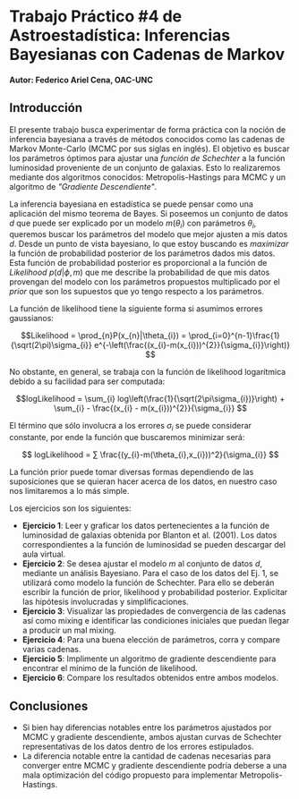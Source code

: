 # **Trabajo Práctico #4 de Astroestadística: Inferencias Bayesianas con Cadenas de Markov**
#### Autor: Federico Ariel Cena, OAC-UNC
## Introducción
El presente trabajo busca experimentar de forma práctica con la noción de inferencia bayesiana a través de métodos conocidos como las cadenas de Markov Monte-Carlo (MCMC por sus siglas en inglés). El objetivo es buscar los parámetros óptimos para ajustar una *función de Schechter* a la función luminosidad proveniente de un conjunto de galaxias. Esto lo realizaremos mediante dos algoritmos conocidos: Metropolis-Hastings para MCMC y un algoritmo de *"Gradiente Descendiente"*. 

La inferencia bayesiana en estadística se puede pensar como una aplicación del mismo teorema de Bayes. Si poseemos un conjunto de datos $d$ que puede ser explicado por un modelo $m(\theta_{i})$ con parámetros $\theta_{i}$, queremos buscar los parámetros del modelo que mejor ajusten a mis datos $d$. Desde un punto de vista bayesiano, lo que estoy buscando es *maximizar* la función de probabilidad posterior de los parámetros dados mis datos. Esta función de probabilidad posterior es proporcional a la función de *Likelihood* $p(d|\phi,m)$ que me describe la probabilidad de que mis datos provengan del modelo con los parámetros propuestos multiplicado por el *prior* que son los supuestos que yo tengo respecto a los parámetros.

La función de likelihood tiene la siguiente forma si asumimos errores gaussianos: 

$$Likelihood = \prod_{n}P(x_{n}|\theta_{i}) = \prod_{i=0}^{n-1}\frac{1}{\sqrt(2\pi)\sigma_{i}} e^{-\left(\frac{(x_{i}-m(x_{i}))^{2}}{\sigma_{i}}\right)} $$

No obstante, en general, se trabaja con la función de likelihood logarítmica debido a su facilidad para ser computada: 

$$logLikelihood = \sum_{i} log\left(\frac{1}{\sqrt(2\pi\sigma_{i})}\right) + \sum_{i} - \frac{(x_{i} - m(x_{i}))^{2}}{\sigma_{i}} $$

El término que sólo involucra a los errores $\sigma_{i}$ se puede considerar constante, por ende la función que buscaremos minimizar será: 

$$ logLikelihood = ∑ \frac{(y_{i}-m(\theta_{i},x_{i}))^2}{\sigma_{i}} $$

La función prior puede tomar diversas formas dependiendo de las suposiciones que se quieran hacer acerca de los datos, en nuestro caso nos limitaremos a lo más simple. 

Los ejercicios son los siguientes: 
* **Ejercicio 1**: Leer y graficar los datos pertenecientes a la función de luminosidad de galaxias obtenida por Blanton et al.
(2001). Los datos correspondientes a la función de luminosidad se pueden descargar del aula virtual.
* **Ejercicio 2**: Se desea ajustar el modelo $m$ al conjunto de datos $d$, mediante un análisis Bayesiano. Para el caso de los
datos del Ej. 1, se utilizará como modelo la función de Schechter. Para ello se deberán escribir la función de prior, likelihood y probabilidad posterior. Explicitar las hipótesis involucradas y simplificaciones.
* **Ejercicio 3**: Visualizar las propiedades de convergencia de las cadenas así como mixing e identificar las condiciones iniciales que puedan llegar a producir un mal mixing. 
* **Ejercicio 4**: Para una buena elección de parámetros, corra y compare varias cadenas.
* **Ejercicio 5**: Implimente un algoritmo de gradiente descendiente para encontrar el mínimo de la función de likelihood. 
* **Ejercicio 6**: Compare los resultados obtenidos entre ambos modelos. 



## Conclusiones

* Si bien hay diferencias notables entre los parámetros ajustados por MCMC y gradiente descendiente, ambos ajustan curvas de Schechter representativas de los datos dentro de los errores estipulados. 
* La diferencia notable entre la cantidad de cadenas necesarias para converger entre MCMC y gradiente descendiente podría deberse a una mala optimización del código propuesto para implementar Metropolis-Hastings. 
